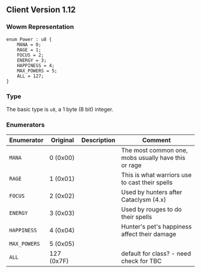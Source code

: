 ## Client Version 1.12

### Wowm Representation
```rust,ignore
enum Power : u8 {
    MANA = 0;    
    RAGE = 1;    
    FOCUS = 2;    
    ENERGY = 3;    
    HAPPINESS = 4;    
    MAX_POWERS = 5;    
    ALL = 127;    
}
```
### Type
The basic type is `u8`, a 1 byte (8 bit) integer.
### Enumerators
| Enumerator | Original  | Description | Comment |
| --------- | -------- | ----------- | ------- |
| `MANA` | 0 (0x00) |  | The most common one, mobs usually have this or rage |
| `RAGE` | 1 (0x01) |  | This is what warriors use to cast their spells |
| `FOCUS` | 2 (0x02) |  | Used by hunters after Cataclysm (4.x) |
| `ENERGY` | 3 (0x03) |  | Used by rouges to do their spells |
| `HAPPINESS` | 4 (0x04) |  | Hunter's pet's happiness affect their damage |
| `MAX_POWERS` | 5 (0x05) |  |  |
| `ALL` | 127 (0x7F) |  | default for class? - need check for TBC |
